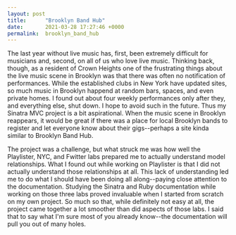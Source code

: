 ```yaml
---
layout: post
title:      "Brooklyn Band Hub"
date:       2021-03-28 17:27:46 +0000
permalink:  brooklyn_band_hub
---
```



The last year without live music has, first, been extremely difficult for musicians and, second, on all of us who love live music.  Thinking back, though, as a resident of Crown Heights one of the frustrating things about the live music scene in Brooklyn was that there was often no notification of performances.  While the established clubs in New York have updated sites, so much music in Brooklyn happend at random bars, spaces, and even private homes.  I found out about four weekly performances only after they, and everything else, shut down.  I hope to avoid such in the future.  Thus my Sinatra MVC project is a bit aspirational.  When the music scene in Brooklyn reappears, it would be great if there was a place for local Brooklyn bands to register and let everyone know about their gigs--perhaps a site kinda similar to Brooklyn Band Hub.

The project was a challenge, but what struck me was how well the Playlister, NYC, and Fwitter labs prepared me to actually understand model relationships.  What I found out while working on Playlister is that I did not actually understand those relationships at all.  This lack of understanding led me to do what I should have been doing all along--paying close attention to the documentation.  Studying the Sinatra and Ruby documentation while working on those three labs proved invaluable when I started from scratch on my own project.  So much so that, while definitely not easy at all, the project came together a lot smoother than did aspects of those labs.  I said that to say what I'm sure most of you already know--the documentation will pull you out of many holes.
